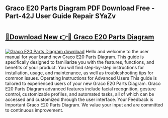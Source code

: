 ## Graco E20 Parts Diagram PDF Download Free - Part-42J User Guide Repair SYaZv

# <h2><a href="http://dfo1gdy.blite.top/?on=Graco+E20+Parts+Diagram">🔗Download New 👉🔴 Graco E20 Parts Diagram</a></h2>

[![Graco E20 Parts Diagram download](https://i.imgur.com/lujVjoI.png)](http://dfo1gdy.blite.top/?on=Graco+E20+Parts+Diagram)
Hello and welcome to the user manual for your brand new Graco E20 Parts Diagram. This guide is specifically designed to familiarize you with the features, functions, and benefits of your product. You will find step-by-step instructions for installation, usage, and maintenance, as well as troubleshooting tips for common issues. Operating Instructions for Advanced Users This guide is tailored to experienced users of your new Graco E20 Parts Diagram. Graco E20 Parts Diagram advanced features include facial recognition, gesture control, customizable profiles, and automated tasks, all of which can be accessed and customized through the user interface. Your Feedback is Important Graco E20 Parts Diagram. We value your input and are committed to continuous improvement.
